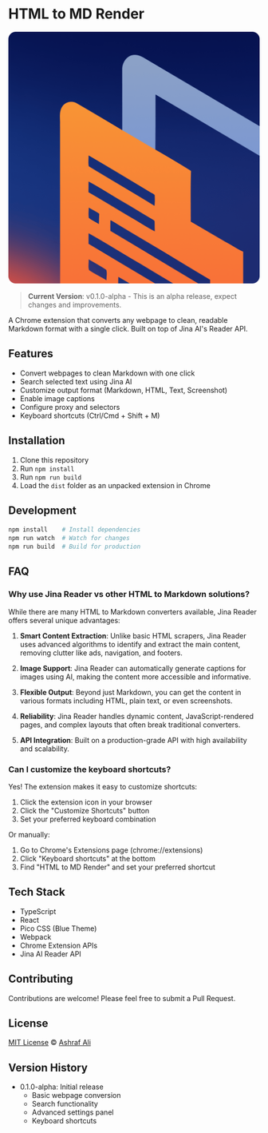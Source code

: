 # HTML to MD Render

![HTML to MD Render Banner](public/icons/icon.png)

> **Current Version**: v0.1.0-alpha - This is an alpha release, expect changes and improvements.

A Chrome extension that converts any webpage to clean, readable Markdown format with a single click. Built on top of Jina AI's Reader API.

## Features

- Convert webpages to clean Markdown with one click
- Search selected text using Jina AI
- Customize output format (Markdown, HTML, Text, Screenshot)
- Enable image captions
- Configure proxy and selectors
- Keyboard shortcuts (Ctrl/Cmd + Shift + M)

## Installation

1. Clone this repository
2. Run `npm install`
3. Run `npm run build`
4. Load the `dist` folder as an unpacked extension in Chrome

## Development

```bash
npm install    # Install dependencies
npm run watch  # Watch for changes
npm run build  # Build for production
```

## FAQ

### Why use Jina Reader vs other HTML to Markdown solutions?

While there are many HTML to Markdown converters available, Jina Reader offers several unique advantages:

1. **Smart Content Extraction**: Unlike basic HTML scrapers, Jina Reader uses advanced algorithms to identify and extract the main content, removing clutter like ads, navigation, and footers.

2. **Image Support**: Jina Reader can automatically generate captions for images using AI, making the content more accessible and informative.

3. **Flexible Output**: Beyond just Markdown, you can get the content in various formats including HTML, plain text, or even screenshots.

4. **Reliability**: Jina Reader handles dynamic content, JavaScript-rendered pages, and complex layouts that often break traditional converters.

5. **API Integration**: Built on a production-grade API with high availability and scalability.

### Can I customize the keyboard shortcuts?

Yes! The extension makes it easy to customize shortcuts:

1. Click the extension icon in your browser
2. Click the "Customize Shortcuts" button
3. Set your preferred keyboard combination

Or manually:
1. Go to Chrome's Extensions page (chrome://extensions)
2. Click "Keyboard shortcuts" at the bottom
3. Find "HTML to MD Render" and set your preferred shortcut

## Tech Stack

- TypeScript
- React
- Pico CSS (Blue Theme)
- Webpack
- Chrome Extension APIs
- Jina AI Reader API

## Contributing

Contributions are welcome! Please feel free to submit a Pull Request.

## License

[MIT License](LICENSE) © [Ashraf Ali](https://ashrafali.net)

## Version History

- 0.1.0-alpha: Initial release
  - Basic webpage conversion
  - Search functionality
  - Advanced settings panel
  - Keyboard shortcuts 